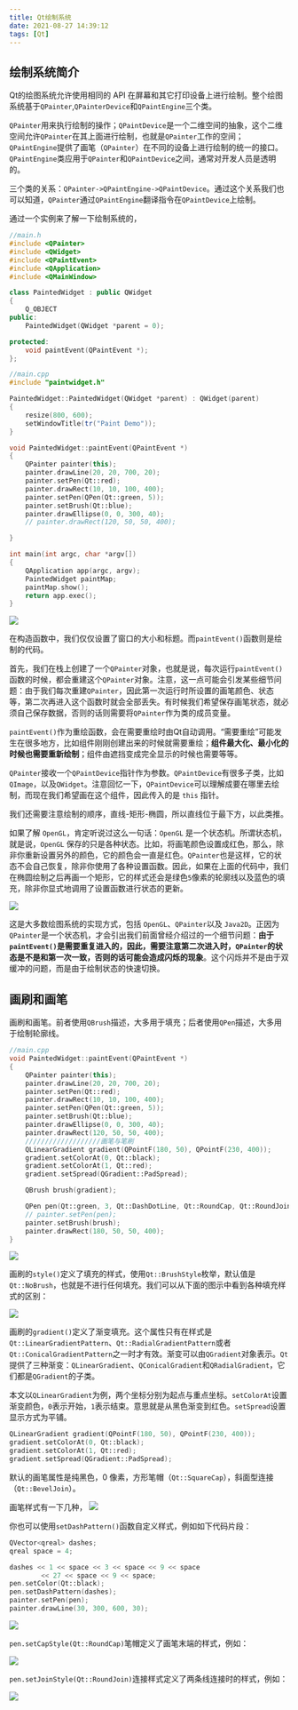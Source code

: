```yaml
---
title: Qt绘制系统
date: 2021-08-27 14:39:12
tags: [Qt]
---
```

## 绘制系统简介
Qt的绘图系统允许使用相同的 API 在屏幕和其它打印设备上进行绘制。整个绘图系统基于`QPainter`,`QPainterDevice`和`QPaintEngine`三个类。

`QPainter`用来执行绘制的操作；`QPaintDevice`是一个二维空间的抽象，这个二维空间允许`QPainter`在其上面进行绘制，也就是`QPainter`工作的空间；`QPaintEngine`提供了画笔（`QPainter`）在不同的设备上进行绘制的统一的接口。`QPaintEngine`类应用于`QPainter`和`QPaintDevice`之间，通常对开发人员是透明的。

三个类的关系：`QPainter->QPaintEngine->QPaintDevice`。通过这个关系我们也可以知道，`QPainter`通过`QPaintEngine`翻译指令在`QPaintDevice`上绘制。

通过一个实例来了解一下绘制系统的，
```cpp
//main.h
#include <QPainter>
#include <QWidget>
#include <QPaintEvent>
#include <QApplication>
#include <QMainWindow>

class PaintedWidget : public QWidget
{
    Q_OBJECT
public:
    PaintedWidget(QWidget *parent = 0);

protected:
    void paintEvent(QPaintEvent *);
};
```
```cpp
//main.cpp
#include "paintwidget.h"

PaintedWidget::PaintedWidget(QWidget *parent) : QWidget(parent)
{
    resize(800, 600);
    setWindowTitle(tr("Paint Demo"));
}

void PaintedWidget::paintEvent(QPaintEvent *)
{
    QPainter painter(this);
    painter.drawLine(20, 20, 700, 20);
    painter.setPen(Qt::red);
    painter.drawRect(10, 10, 100, 400);
    painter.setPen(QPen(Qt::green, 5));
    painter.setBrush(Qt::blue);
    painter.drawEllipse(0, 0, 300, 40);
    // painter.drawRect(120, 50, 50, 400);

}

int main(int argc, char *argv[])
{
    QApplication app(argc, argv);
    PaintedWidget paintMap;
    paintMap.show();
    return app.exec();
}
```

![](https://gitee.com/dominic_z/markdown_picbed/raw/master/img/20210827184613.png)

在构造函数中，我们仅仅设置了窗口的大小和标题。而`paintEvent()`函数则是绘制的代码。

首先，我们在栈上创建了一个`QPainter`对象，也就是说，每次运行`paintEvent()`函数的时候，都会重建这个`QPainter`对象。注意，这一点可能会引发某些细节问题：由于我们每次重建`QPainter`，因此第一次运行时所设置的画笔颜色、状态等，第二次再进入这个函数时就会全部丢失。有时候我们希望保存画笔状态，就必须自己保存数据，否则的话则需要将`QPainter`作为类的成员变量。

`paintEvent()`作为重绘函数，会在需要重绘时由Qt自动调用。“需要重绘”可能发生在很多地方，比如组件刚刚创建出来的时候就需要重绘；**组件最大化、最小化的时候也需要重新绘制**；组件由遮挡变成完全显示的时候也需要等等。

`QPainter`接收一个`QPaintDevice`指针作为参数。`QPaintDevice`有很多子类，比如`QImage`，以及`QWidget`。注意回忆一下，`QPaintDevice`可以理解成要在哪里去绘制，而现在我们希望画在这个组件，因此传入的是 `this` 指针。

我们还需要注意绘制的顺序，直线-矩形-椭圆，所以直线位于最下方，以此类推。

如果了解 `OpenGL`，肯定听说过这么一句话：`OpenGL` 是一个状态机。所谓状态机，就是说，`OpenGL` 保存的只是各种状态。比如，将画笔颜色设置成红色，那么，除非你重新设置另外的颜色，它的颜色会一直是红色。`QPainter`也是这样，它的状态不会自己恢复，除非你使用了各种设置函数。因此，如果在上面的代码中，我们在椭圆绘制之后再画一个矩形，它的样式还会是绿色` 5 `像素的轮廓线以及蓝色的填充，除非你显式地调用了设置函数进行状态的更新。

![](https://gitee.com/dominic_z/markdown_picbed/raw/master/img/20210827184538.png)

这是大多数绘图系统的实现方式，包括 `OpenGL`、`QPainter`以及 `Java2D`。正因为`QPainter`是一个状态机，才会引出我们前面曾经介绍过的一个细节问题：**由于`paintEvent()`是需要重复进入的，因此，需要注意第二次进入时，`QPainter`的状态是不是和第一次一致，否则的话可能会造成闪烁的现象**。这个闪烁并不是由于双缓冲的问题，而是由于绘制状态的快速切换。

## 画刷和画笔
画刷和画笔。前者使用`QBrush`描述，大多用于填充；后者使用`QPen`描述，大多用于绘制轮廓线。
```cpp
//main.cpp
void PaintedWidget::paintEvent(QPaintEvent *)
{
    QPainter painter(this);
    painter.drawLine(20, 20, 700, 20);
    painter.setPen(Qt::red);
    painter.drawRect(10, 10, 100, 400);
    painter.setPen(QPen(Qt::green, 5));
    painter.setBrush(Qt::blue);
    painter.drawEllipse(0, 0, 300, 40);
    painter.drawRect(120, 50, 50, 400);
    ///////////////////画笔与笔刷
    QLinearGradient gradient(QPointF(180, 50), QPointF(230, 400));
    gradient.setColorAt(0, Qt::black);
    gradient.setColorAt(1, Qt::red);
    gradient.setSpread(QGradient::PadSpread);

    QBrush brush(gradient);

    QPen pen(Qt::green, 3, Qt::DashDotLine, Qt::RoundCap, Qt::RoundJoin);
    // painter.setPen(pen);
    painter.setBrush(brush);
    painter.drawRect(180, 50, 50, 400);
}
```
![](https://gitee.com/dominic_z/markdown_picbed/raw/master/img/20210827190208.png)

画刷的`style()`定义了填充的样式，使用`Qt::BrushStyle`枚举，默认值是`Qt::NoBrush`，也就是不进行任何填充。我们可以从下面的图示中看到各种填充样式的区别：

![](https://gitee.com/dominic_z/markdown_picbed/raw/master/img/20210827190421.png)

画刷的`gradient()`定义了渐变填充。这个属性只有在样式是`Qt::LinearGradientPattern`、`Qt::RadialGradientPattern`或者`Qt::ConicalGradientPattern`之一时才有效。渐变可以由`QGradient`对象表示。`Qt` 提供了三种渐变：`QLinearGradient`、`QConicalGradient`和`QRadialGradient`，它们都是`QGradient`的子类。

本文以`QLinearGradient`为例，两个坐标分别为起点与重点坐标。`setColorAt`设置渐变颜色，`0`表示开始，`1`表示结束。意思就是从黑色渐变到红色。`setSpread`设置显示方式为平铺。
```cpp
QLinearGradient gradient(QPointF(180, 50), QPointF(230, 400));
gradient.setColorAt(0, Qt::black);
gradient.setColorAt(1, Qt::red);
gradient.setSpread(QGradient::PadSpread);
```

默认的画笔属性是纯黑色，0 像素，方形笔帽（`Qt::SquareCap`），斜面型连接（`Qt::BevelJoin`）。

画笔样式有一下几种，
![](https://gitee.com/dominic_z/markdown_picbed/raw/master/img/20210827191748.png)

你也可以使用`setDashPattern()`函数自定义样式，例如如下代码片段：


```cpp
QVector<qreal> dashes;
qreal space = 4;

dashes << 1 << space << 3 << space << 9 << space
        << 27 << space << 9 << space;
pen.setColor(Qt::black);
pen.setDashPattern(dashes);
painter.setPen(pen);
painter.drawLine(30, 300, 600, 30);
```

![](https://gitee.com/dominic_z/markdown_picbed/raw/master/img/20210827193722.png)

`pen.setCapStyle(Qt::RoundCap)`笔帽定义了画笔末端的样式，例如：

![](https://gitee.com/dominic_z/markdown_picbed/raw/master/img/20210827193821.png)

`pen.setJoinStyle(Qt::RoundJoin)`连接样式定义了两条线连接时的样式，例如：


![](https://gitee.com/dominic_z/markdown_picbed/raw/master/img/20210827193833.png)

